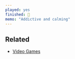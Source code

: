 ```yaml
---
played: yes
finished: 🔁
memo: "Addictive and calming"
---
```


## Related
- [Video Games](notes/Video%20Games.md)